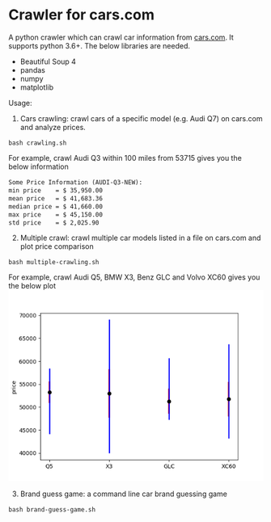 # Crawler for cars.com
A python crawler which can crawl car information from [cars.com](https://www.cars.com). It supports
python 3.6+.
The below libraries are needed.
* Beautiful Soup 4
* pandas
* numpy
* matplotlib

Usage:
1. Cars crawling: crawl cars of a specific model (e.g. Audi Q7) on cars.com and analyze prices.
```
bash crawling.sh
```

For example, crawl Audi Q3 within 100 miles from 53715 gives you the below information
```
Some Price Information (AUDI-Q3-NEW):
min price    = $ 35,950.00
mean price   = $ 41,683.36
median price = $ 41,660.00
max price    = $ 45,150.00
std price    = $ 2,025.90

```

2. Multiple crawl: crawl multiple car models listed in a file on cars.com and plot price comparison
```
bash multiple-crawling.sh
```
For example, crawl Audi Q5, BMW X3, Benz GLC and Volvo XC60 gives you the below plot
![image](image.png)

3. Brand guess game: a command line car brand guessing game
```
bash brand-guess-game.sh
```
